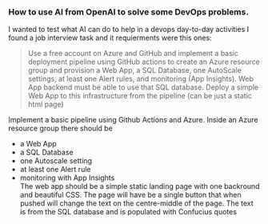 ### How to use AI from OpenAI to solve some DevOps problems.  
I wanted to test what AI can do to help in a devops day-to-day activities
I found a job interview task and it requierments were this ones:  

> Use a free account on Azure and GitHub and implement a basic deployment pipeline using GitHub actions to create an Azure resource group and provision a Web App, a SQL Database, one AutoScale settings, at least one Alert rules, and monitoring (App Insights). Web App backend must be able to use that SQL database. Deploy a simple Web App to this infrastructure from the pipeline (can be just a static html page)

Implement a basic pipeline using Github Actions and Azure.
Inside an Azure resource group there should be 
- a Web App
- a SQL Database
- one Autoscale setting
- at least one Alert rule
- monitoring with App Insights  
The web app should be a simple static landing page with one backround and beautiful CSS. The page will have be a single button that when pushed will change the text on the centre-middle of the page. The text is from the SQL database and is populated with Confucius quotes 
